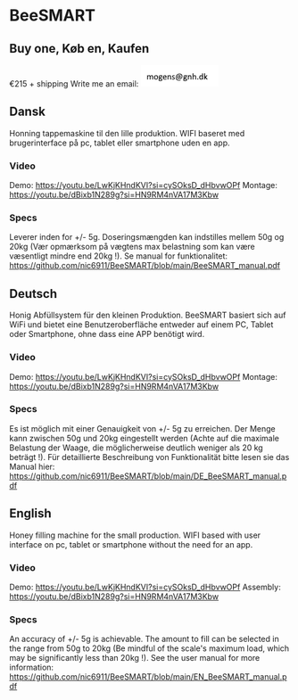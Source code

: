 # BeeSMART

## Buy one, Køb en, Kaufen 
€215 + shipping
Write me an email:
![Contact](/contact.png)

## Dansk
Honning tappemaskine til den lille produktion.
WIFI baseret med brugerinterface på pc, tablet eller smartphone uden en app.

### Video
Demo: https://youtu.be/LwKjKHndKVI?si=cySOksD_dHbvwOPf
Montage: https://youtu.be/dBixb1N289g?si=HN9RM4nVA17M3Kbw

### Specs
Leverer inden for +/- 5g. Doseringsmængden kan indstilles mellem 50g og 20kg (Vær opmærksom på vægtens max belastning som kan være væsentligt mindre end 20kg !).
Se manual for funktionalitet: https://github.com/nic6911/BeeSMART/blob/main/BeeSMART_manual.pdf

## Deutsch
Honig Abfüllsystem für den kleinen Produktion.
BeeSMART basiert sich auf WiFi und bietet eine Benutzeroberfläche 
entweder auf einem PC, Tablet oder Smartphone, ohne dass eine APP benötigt wird.

### Video
Demo: https://youtu.be/LwKjKHndKVI?si=cySOksD_dHbvwOPf
Montage: https://youtu.be/dBixb1N289g?si=HN9RM4nVA17M3Kbw

### Specs
Es ist möglich mit einer Genauigkeit von +/- 5g zu erreichen. Der Menge kann zwischen 50g und 20kg eingestellt werden (Achte auf die maximale Belastung der Waage, die möglicherweise deutlich weniger als 20 kg beträgt !).
Für detaillierte Beschreibung von Funktionalität bitte lesen sie das Manual hier: https://github.com/nic6911/BeeSMART/blob/main/DE_BeeSMART_manual.pdf

## English
Honey filling machine for the small production.
WIFI based with user interface on pc, tablet or smartphone without the need for an app.

### Video
Demo: https://youtu.be/LwKjKHndKVI?si=cySOksD_dHbvwOPf
Assembly: https://youtu.be/dBixb1N289g?si=HN9RM4nVA17M3Kbw

### Specs
An accuracy of +/- 5g is achievable. The amount to fill can be selected in the range from 50g to 20kg (Be mindful of the scale's maximum load, which may be significantly less than 20kg !).
See the user manual for more information: https://github.com/nic6911/BeeSMART/blob/main/EN_BeeSMART_manual.pdf
